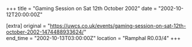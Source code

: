 +++
title = "Gaming Session on Sat 12th October 2002"
date = "2002-10-12T20:00:00Z"

[extra]
original = "https://uwcs.co.uk/events/gaming-session-on-sat-12th-october-2002-1474488933624/"    
end_time = "2002-10-13T03:00:00Z"
location = "Ramphal R0.03/4"
+++



